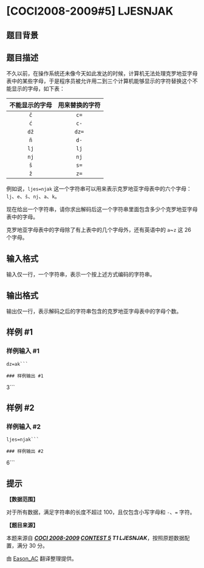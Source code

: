 # [COCI2008-2009#5] LJESNJAK

## 题目背景



## 题目描述

不久以前，在操作系统还未像今天如此发达的时候，计算机无法处理克罗地亚字母表中的某些字母，于是程序员被允许用二到三个计算机能够显示的字符替换这个不能显示的字母，如下表：

| 不能显示的字母 | 用来替换的字符 |
| :----------: | :----------: |
| `č` | `c=` |
| `ć` | `c-` |
| `dž` | `dz=` |
| `ñ` | `d-` |
| `lj` | `lj` |
| `nj` | `nj` |
| `š` | `s=` |
| `ž` | `z=` |

例如说，`ljes=njak` 这一个字符串可以用来表示克罗地亚字母表中的六个字母：`lj`、`e`、`š`、`nj`、`a`、`k`。

现在给出一个字符串，请你求出解码后这一个字符串里面包含多少个克罗地亚字母表中的字母。

克罗地亚字母表中的字母除了有上表中的几个字母外，还有英语中的 `a`~`z` 这 26 个字母。

## 输入格式

输入仅一行，一个字符串，表示一个按上述方式编码的字符串。

## 输出格式

输出仅一行，表示解码之后的字符串包含的克罗地亚字母表中的字母个数。

## 样例 #1

### 样例输入 #1
```
dz=ak```

### 样例输出 #1

```
3```

## 样例 #2

### 样例输入 #2
```
ljes=njak```

### 样例输出 #2

```
6```

## 提示

**【数据范围】**

对于所有数据，满足字符串的长度不超过 $100$，且仅包含小写字母和 `-`、`=` 字符。

**【题目来源】**

本题来源自 **_[COCI 2008-2009](https://hsin.hr/coci/archive/2008_2009/) [CONTEST 5](https://hsin.hr/coci/archive/2008_2009/contest5_tasks.pdf) T1 LJESNJAK_**，按照原题数据配置，满分 $30$ 分。

由 [Eason_AC](https://www.luogu.com.cn/user/112917) 翻译整理提供。
